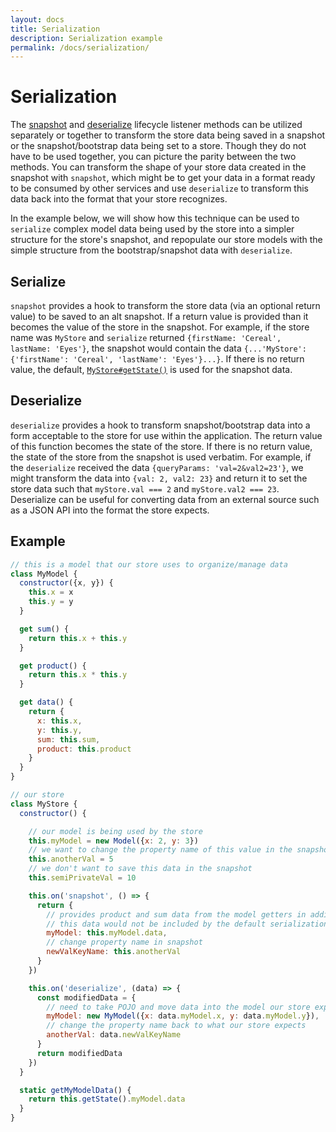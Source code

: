```yaml
---
layout: docs
title: Serialization
description: Serialization example
permalink: /docs/serialization/
---
```


# Serialization

The [snapshot](lifecycleListeners.md#snapshot) and [deserialize](lifecycleListeners.md#deserialize) lifecycle listener methods can be utilized separately or together to transform the store data being saved in a snapshot or the snapshot/bootstrap data being set to a store. Though they do not have to be used together, you can picture the parity between the two methods. You can transform the shape of your store data created in the snapshot with `snapshot`, which might be to get your data in a format ready to be consumed by other services and use `deserialize` to transform this data back into the format that your store recognizes.

In the example below, we will show how this technique can be used to `serialize` complex model data being used by the store into a simpler structure for the store's snapshot, and repopulate our store models with the simple structure from the bootstrap/snapshot data with `deserialize`.

## Serialize

`snapshot` provides a hook to transform the store data (via an optional return value) to be saved to an alt snapshot. If a return value is provided than it becomes the value of the store in the snapshot. For example, if the store name was `MyStore` and `serialize` returned `{firstName: 'Cereal', lastName: 'Eyes'}`, the snapshot would contain the data `{...'MyStore': {'firstName': 'Cereal', 'lastName': 'Eyes'}...}`. If there is no return value, the default, [`MyStore#getState()`](stores.md#storegetstate) is used for the snapshot data.

## Deserialize

`deserialize` provides a hook to transform snapshot/bootstrap data into a form acceptable to the store for use within the application. The return value of this function becomes the state of the store. If there is no return value, the state of the store from the snapshot is used verbatim. For example, if the `deserialize` received the data `{queryParams: 'val=2&val2=23'}`, we might transform the data into `{val: 2, val2: 23}` and return it to set the store data such that `myStore.val === 2` and `myStore.val2 === 23`. Deserialize can be useful for converting data from an external source such as a JSON API into the format the store expects.

## Example

```js
// this is a model that our store uses to organize/manage data
class MyModel {
  constructor({x, y}) {
    this.x = x
    this.y = y
  }

  get sum() {
    return this.x + this.y
  }

  get product() {
    return this.x * this.y
  }

  get data() {
    return {
      x: this.x,
      y: this.y,
      sum: this.sum,
      product: this.product
    }
  }
}

// our store
class MyStore {
  constructor() {

    // our model is being used by the store
    this.myModel = new Model({x: 2, y: 3})
    // we want to change the property name of this value in the snapshot
    this.anotherVal = 5
    // we don't want to save this data in the snapshot
    this.semiPrivateVal = 10

    this.on('snapshot', () => {
      return {
        // provides product and sum data from the model getters in addition to x and y
        // this data would not be included by the default serialization (getState)
        myModel: this.myModel.data,
        // change property name in snapshot
        newValKeyName: this.anotherVal
      }
    })

    this.on('deserialize', (data) => {
      const modifiedData = {
        // need to take POJO and move data into the model our store expects
        myModel: new MyModel({x: data.myModel.x, y: data.myModel.y}),
        // change the property name back to what our store expects
        anotherVal: data.newValKeyName
      }
      return modifiedData
    })
  }

  static getMyModelData() {
    return this.getState().myModel.data
  }
}
```
